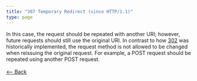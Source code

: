 ```yaml
---
title: "307 Temporary Redirect (since HTTP/1.1)"
type: page
---
```

In this case, the request should be repeated with another URI; however, future requests should still use the original URI. In contrast to how [302](302.md) was historically implemented, the request method is not allowed to be changed when reissuing the original request. For example, a POST request should be repeated using another POST request.<br /><br />[<-- Back](../../http_codes.md)